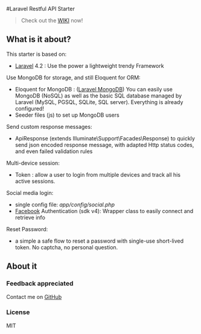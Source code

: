 #Laravel Restful API Starter

> Check out the [WIKI] now!

## What is it about?

This starter is based on:
  - [Laravel] 4.2 :  Use the power a lightweight trendy Framework

Use MongoDB for storage, and still Eloquent for ORM:
  - Eloquent for MongoDB : ([Laravel MongoDB]) You can easily use MongoDB (NoSQL) as well as the basic SQL database managed by Laravel (MySQL, PGSQL, SQLite, SQL server). Everything is already configured!
  - Seeder files (js) to set up MongoDB users

Send custom response messages:
   - ApiResponse (extends Illuminate\Support\Facades\Response) to quickly send json encoded response message, with adapted Http status codes, and even failed validation rules

Multi-device session:
   - Token : allow a user to login from multiple devices and track all his active sessions.

Social media login:
   - single config file: *app/config/social.php*
   - [Facebook] Authentication (sdk v4): Wrapper class to easily connect and retrieve info

Reset Password:
  - a simple a safe flow to reset a password with single-use short-lived token. No captcha, no personal question.

## About it

### Feedback appreciated 
Contact me on [GitHub]

### License
MIT

[Facebook]:https://github.com/facebook/facebook-php-sdk-v4
[WIKI]:https://github.com/merlosy/laravel-restful-api-starter/wiki
[Laravel MongoDB]:https://github.com/jenssegers/laravel-mongodb
[Laravel]:http://laravel.com/docs/quick
[GitHub]:https://github.com/merlosy
[Starter API]:https://github.com/merlosy/laravel-restful-api-starter
[Postman]:https://chrome.google.com/webstore/detail/postman-rest-client/fdmmgilgnpjigdojojpjoooidkmcomcm


